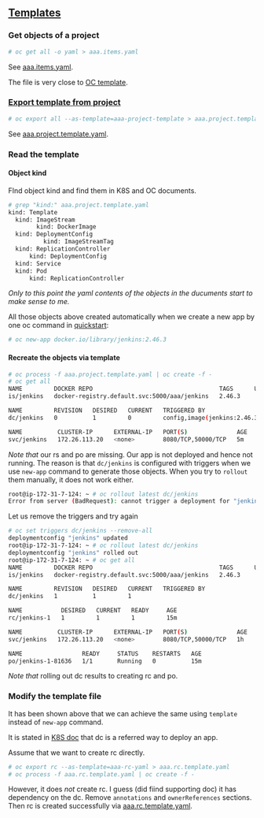## [Templates](https://docs.openshift.org/latest/dev_guide/templates.html#dev-guide-templates)

### Get objects of a project

```sh
# oc get all -o yaml > aaa.items.yaml
```

See [aaa.items.yaml](aaa.items.yaml).

The file is very close to [OC template](https://docs.openshift.org/latest/dev_guide/templates.html#dev-guide-templates).

### [Export template from project](https://docs.openshift.org/latest/dev_guide/templates.html#export-as-template)


```sh
# oc export all --as-template=aaa-project-template > aaa.project.template.yaml
```

See [aaa.project.template.yaml](aaa.project.template.yaml).

### Read the template

#### Object kind

FInd object kind and find them in K8S and OC documents.

```sh
# grep "kind:" aaa.project.template.yaml 
kind: Template
  kind: ImageStream
        kind: DockerImage
  kind: DeploymentConfig
          kind: ImageStreamTag
  kind: ReplicationController
      kind: DeploymentConfig
  kind: Service
  kind: Pod
      kind: ReplicationController
```

*Only to this point the yaml contents of the objects in the ducuments start to make sense to me.*

All those objects above created automatically when we create a new app by one oc command in [quickstart](quickstart.md):


```sh
# oc new-app docker.io/library/jenkins:2.46.3
```

#### Recreate the objects via template

```sh
# oc process -f aaa.project.template.yaml | oc create -f -
# oc get all
NAME         DOCKER REPO                                    TAGS      UPDATED
is/jenkins   docker-registry.default.svc:5000/aaa/jenkins   2.46.3    

NAME         REVISION   DESIRED   CURRENT   TRIGGERED BY
dc/jenkins   0          1         0         config,image(jenkins:2.46.3)

NAME          CLUSTER-IP      EXTERNAL-IP   PORT(S)              AGE
svc/jenkins   172.26.113.20   <none>        8080/TCP,50000/TCP   5m
```

*Note that* our rs and po are missing. Our app is not deployed and hence not running. The reason is that <code>dc/jenkins</code> is configured with triggers when we use <code>new-app</code> command to generate those objects. When you try to <code>rollout</code> them manually, it does not work either.

```sh
root@ip-172-31-7-124: ~ # oc rollout latest dc/jenkins
Error from server (BadRequest): cannot trigger a deployment for "jenkins" because it contains unresolved images
```

Let us remove the triggers and try again

```sh
# oc set triggers dc/jenkins --remove-all 
deploymentconfig "jenkins" updated
root@ip-172-31-7-124: ~ # oc rollout latest dc/jenkins
deploymentconfig "jenkins" rolled out
root@ip-172-31-7-124: ~ # oc get all
NAME         DOCKER REPO                                    TAGS      UPDATED
is/jenkins   docker-registry.default.svc:5000/aaa/jenkins   2.46.3    

NAME         REVISION   DESIRED   CURRENT   TRIGGERED BY
dc/jenkins   1          1         1         

NAME           DESIRED   CURRENT   READY     AGE
rc/jenkins-1   1         1         1         15m

NAME          CLUSTER-IP      EXTERNAL-IP   PORT(S)              AGE
svc/jenkins   172.26.113.20   <none>        8080/TCP,50000/TCP   1h

NAME                 READY     STATUS    RESTARTS   AGE
po/jenkins-1-81636   1/1       Running   0          15m
```

*Note that* rolling out dc results to creating rc and po.


### Modify the template file

It has been shown above that we can achieve the same using <code>template</code> instead of <code>new-app</code> command.

It is stated in [K8S doc](https://kubernetes.io/docs/concepts/workloads/controllers/deployment/) that dc is a referred way to deploy an app.

Assume that we want to create rc directly.

```sh
# oc export rc --as-template=aaa-rc-yaml > aaa.rc.template.yaml
# oc process -f aaa.rc.template.yaml | oc create -f -
```

However, it does *not* create rc. I guess (did fiind supporting doc) it has dependency on the dc. Remove <code>annotations</code> and <code>ownerReferences</code> sections. Then rc is created successfully via [aaa.rc.template.yaml](aaa.rc.template.yaml).

###
